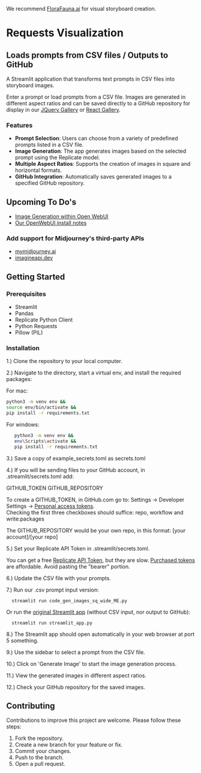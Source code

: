We recommend [FloraFauna.ai](https://www.florafauna.ai/) for visual storyboard creation.

# Requests Visualization

## Loads prompts from CSV files / Outputs to GitHub

A Streamlit application that transforms text prompts in CSV files into storyboard images.  

Enter a prompt or load prompts from a CSV file. Images are generated in different aspect ratios and can be saved directly to a GitHub repository for display in our [JQuery Gallery](https://model.earth/data-pipeline/research/stream/) or [React Gallery](https://model.earth/react-gallery/view/).

### Features

- **Prompt Selection**: Users can choose from a variety of predefined prompts listed in a CSV file.
- **Image Generation**: The app generates images based on the selected prompt using the Replicate model.
- **Multiple Aspect Ratios**: Supports the creation of images in square and horizontal formats.
- **GitHub Integration**: Automatically saves generated images to a specified GitHub repository.


## Upcoming To Do's

- [Image Generation within Open WebUI](https://docs.openwebui.com/tutorials/integrations/images/)
- [Our OpenWebUI install notes](../projects/location/)

### Add support for Midjourney's third-party APIs
- [mymidjourney.ai](https://mymidjourney.ai/)
- [imagineapi.dev](https://www.imagineapi.dev/pricing)

## Getting Started

### Prerequisites

- Streamlit
- Pandas
- Replicate Python Client
- Python Requests
- Pillow (PIL)

### Installation

1.) Clone the repository to your local computer.

2.) Navigate to the directory, start a virtual env, and install the required packages:
   
   For mac:

   ```bash
   python3 -m venv env && 
   source env/bin/activate &&
   pip install -r requirements.txt
   ```
   For windows:
```bash
   python3 -m venv env && 
   env\Scripts\activate &&
   pip install -r requirements.txt
   ```
3.) Save a copy of example_secrets.toml as secrets.toml

4.) If you will be sending files to your GitHub account, in .streamlit/secrets.toml add:

GITHUB\_TOKEN
GITHUB\_REPOSITORY

To create a GITHUB_TOKEN, in GitHub.com go to: Settings -> Developer Settings -> [Personal access tokens](https://github.com/settings/tokens).  
Checking the first three checkboxes should suffice: repo, workflow and write:packages

The GITHUB_REPOSITORY would be your own repo, in this format: [your account]/[your repo]

5.) Set your Replicate API Token in .streamlit/secrets.toml. 

You can get a free [Replicate API Token](https://replicate.com/docs/reference/http#authentication), but they are slow. [Purchased tokens](https://replicate.com/pricing) are affordable.
Avoid pasting the "bearer" portion.

6.) Update the CSV file with your prompts.

7.) Run our .csv prompt input version:

      streamlit run code_gen_images_sq_wide_ME.py

Or run the [original Streamlit app](https://github.com/tonykipkemboi/streamlit-replicate-img-app) (without CSV input, nor output to GitHub):

      streamlit run streamlit_app.py


8.) The Streamlit app should open automatically in your web browser at port 5 something.

9.) Use the sidebar to select a prompt from the CSV file.

10.) Click on 'Generate Image' to start the image generation process.

11.) View the generated images in different aspect ratios.

12.) Check your GitHub repository for the saved images.


## Contributing

Contributions to improve this project are welcome. Please follow these steps:

1. Fork the repository.
2. Create a new branch for your feature or fix.
3. Commit your changes.
4. Push to the branch.
5. Open a pull request.